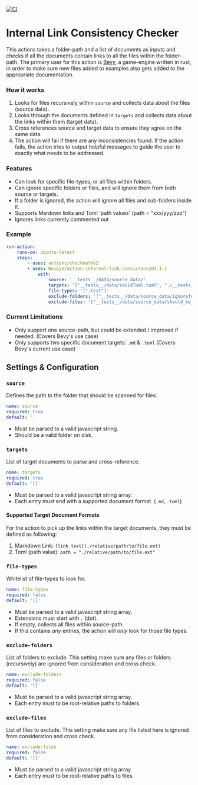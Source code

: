 [![CI](https://github.com/Weibye/action-internal-link-consistency/actions/workflows/CI.yml/badge.svg)](https://github.com/Weibye/action-internal-link-consistency/actions/workflows/CI.yml)


# Internal Link Consistency Checker
This actions takes a folder-path and a list of documents as inputs and checks if all the documents contain links to all the files within the folder-path. 
The primary user for this action is [Bevy](https://github.com/bevyengine/bevy), a game-engine written in rust, in order to make sure new files added to examples also gets added to the appropriate documentation.

### How it works
1. Looks for files recursively within `source` and collects data about the files (source data).
2. Looks through the documents defined in `targets` and collects data about the links within them (target data).
3. Cross references source and target data to ensure they agree on the same data.
4. The action will fail if there are any inconsistencies found.
If the action fails, the action tries to output helpful messages to guide the user to exactly what needs to be addressed. 

### Features
- Can look for specific file-types, or all files within folders.
- Can ignore specific folders or files, and will ignore them from both source or targets.
- If a folder is ignored, the action will ignore all files and sub-folders inside it. 
- Supports Mardown links and Toml 'path values' (path = "xxx/yyy/zzz")
- Ignores links currently commented out

### Example 
```yaml
run-action:
    runs-on: ubuntu-latest
    steps:
        - uses: actions/checkout@v2
        - uses: Weibye/action-internal-link-consistency@1.1.1
            with:
                source: '__tests__/data/source_data/'
                targets: '["__tests__/data/ValidToml.toml", "./__tests__/data/ValidReadme.md"]'
                file-types: '[".test"]'
                exclude-folders: '["__tests__/data/source_data/ignorefolder"]'
                exclude-files: '["__tests__/data/source_data/should_be_ignored.test"]'
```

### Current Limitations
- Only support one source-path, but could be extended / improved if needed. (Covers Bevy's use case)
- Only supports two specific document targets: `.md` & `.toml` (Covers Bevy's current use case)

## Settings & Configuration
### `source`
Defines the path to the folder that should be scanned for files.

```yaml
name: source
required: true
default: ''
```
- Must be parsed to a valid javascript string.
- Should be a valid folder on disk.

### `targets`
List of target documents to parse and cross-reference. 

```yaml
name: targets
required: true
default: '[]'
```
- Must be parsed to a valid javascript string array.
- Each entry must end with a supported document format. (`.md`, `.toml`)

#### Supported Target Document Formats
For the action to pick up the links within the target documents, they must be defined as following:
1. Markdown Link: `[link text](./relative/path/to/file.ext)`
2. Toml (path value): `path = "./relative/path/to/file.ext"`

### `file-types`
Whitelist of file-types to look for. 
```yaml
name: file-types
required: false
default: '[]'
```
- Must be parsed to a valid javascript string array.
- Extensions must start with `.` (dot).
- If empty, collects all files within source-path. 
- If this contains _any_ entries, the action will _only_ look for those file types.

### `exclude-folders`
List of folders to exclude. This setting make sure any files or folders (recursively) are ignored from consideration and cross check.
```yaml
name: exclude-folders
required: false
default: '[]'
```
- Must be parsed to a valid javascript string array.
- Each entry must to be root-relative paths to folders.

### `exclude-files`
List of files to exclude. This setting make sure any file listed here is ignored from consideration and cross check. 
```yaml
name: exclude-files
required: false
default: '[]'
```
- Must be parsed to a valid javascript string array.
- Each entry must to be root-relative paths to files.